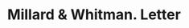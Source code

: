 ---
doi: 10.7916/D8TX4SD6
date_other: '1869'
date_other_textual: '1869'
form: correspondence
genre:
- Letters (correspondence)
name:
- Millard & Whitman
object_in_context_url: https://biggert.cul.columbia.edu/items/view/ave_biggert_00495
subject_hierarchical_geographic:
- North Adams, Massachusetts, United States
subject_name:
- Millard & Whitman
title: Millard & Whitman. Letter
sort_title: Millard & Whitman. Letter
call_number: ave_biggert_00495
coordinates:
- 42.7,-73.11666666666666
pid: ave_biggert_00495
identifiers: ave_biggert_00495
thumbnail: https://derivativo-3.library.columbia.edu/iiif/2/ldpd:343639/full/!256,256/0/native.jpg
permalink: /biggert/ave_biggert_00495/
layout: iiif-image-page
---